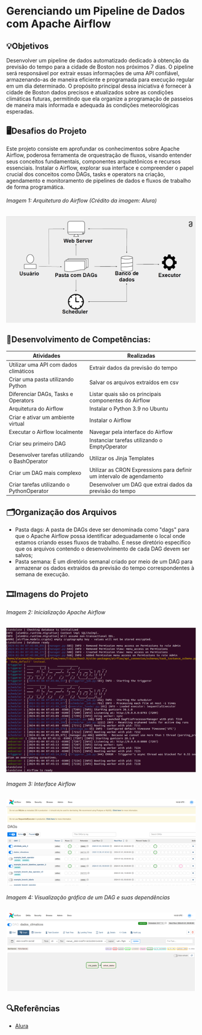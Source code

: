 # Gerenciando um Pipeline de Dados com Apache Airflow

## 💡Objetivos
Desenvolver um pipeline de dados automatizado dedicado à obtenção da previsão do tempo para a cidade de Boston nos próximos 7 dias. O pipeline será responsável por extrair essas informações de uma API confiável, armazenando-as de maneira eficiente e programada para execução regular em um dia determinado. O propósito principal dessa iniciativa é fornecer à cidade de Boston dados precisos e atualizados sobre as condições climáticas futuras, permitindo que ela organize a programação de passeios de maneira mais informada e adequada às condições meteorológicas esperadas.


## 🖥️Desafios do Projeto
Este projeto consiste em aprofundar os conhecimentos sobre Apache Airflow, poderosa ferramenta de orquestração de fluxos, visando entender seus conceitos fundamentais, componentes arquitetônicos e recursos essenciais. Instalar o Airflow, explorar sua interface e compreender o papel crucial dos conceitos como DAGs, tasks e operators na criação, agendamento e monitoramento de pipelines de dados e fluxos de trabalho de forma programática.

###### Imagem 1: Arquitetura do Airflow (Crédito da imagem: Alura)
<img src="/assets/img/img_arquitetura_dag.png">

## 📄Desenvolvimento de Competências:
|Atividades|Realizadas |
|----------|-----------|
| Utilizar uma API com dados climáticos | Extrair dados da previsão do tempo |
| Criar uma pasta utilizando Python | Salvar os arquivos extraídos em csv |
| Diferenciar DAGs, Tasks e Operators | Listar quais são os principais componentes do Airflow |
| Arquitetura do Airflow | Instalar o Python 3.9 no Ubuntu |
| Criar e ativar um ambiente virtual | Instalar o Airflow |
| Executar o Airflow localmente | Navegar pela interface do Airflow |
| Criar seu primeiro DAG | Instanciar tarefas utilizando o EmptyOperator |
| Desenvolver tarefas utilizando o BashOperator | Utilizar os Jinja Templates |
| Criar um DAG mais complexo | Utilizar as CRON Expressions para definir um intervalo de agendamento |
| Criar tarefas utilizando o PythonOperator | Desenvolver um DAG que extrai dados da previsão do tempo |

## 🗂️Organização dos Arquivos
- Pasta dags: A pasta de DAGs deve ser denominada como "dags" para que o Apache Airflow possa identificar adequadamente o local onde estamos criando esses fluxos de trabalho. É nesse diretório específico que os arquivos contendo o desenvolvimento de cada DAG devem ser salvos;
- Pasta semana: É um diretório semanal criado por meio de um DAG para armazenar os dados extraídos da previsão do tempo correspondentes à semana de execução.

## 🎞️Imagens do Projeto

###### Imagem 2: Inicialização Apache Airflow
<img src="/assets/img/img_start_airflow.png">

###### Imagem 3: Interface Airflow
<img src="/assets/img/img_dag.png">

###### Imagem 4: Visualização gráfica de um DAG e suas dependências
<img src="/assets/img/img_graph.png">


## 🔍Referências
- [Alura](https://www.alura.com.br/)
